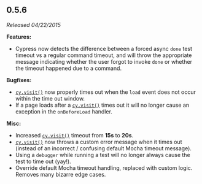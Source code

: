 ## 0.5.6

_Released 04/22/2015_

**Features:**

- Cypress now detects the difference between a forced async `done` test timeout
  vs a regular command timeout, and will throw the appropriate message
  indicating whether the user forgot to invoke `done` or whether the timeout
  happened due to a command.

**Bugfixes:**

- [`cy.visit()`](/api/commands/visit) now properly times out when the `load`
  event does not occur within the time out window.
- If a page loads after a [`cy.visit()`](/api/commands/visit) times out it will
  no longer cause an exception in the `onBeforeLoad` handler.

**Misc:**

- Increased [`cy.visit()`](/api/commands/visit) timeout from **15s** to **20s**.
- [`cy.visit()`](/api/commands/visit) now throws a custom error message when it
  times out (instead of an incorrect / confusing default Mocha timeout message).
- Using a `debugger` while running a test will no longer always cause the test
  to time out (yay!).
- Override default Mocha timeout handling, replaced with custom logic. Removes
  many bizarre edge cases.
